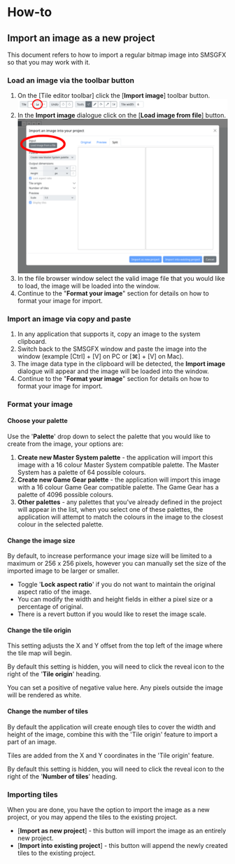 # How-to
## Import an image as a new project

This document refers to how to import a regular bitmap image into SMSGFX so that you may work with it.

### Load an image via the toolbar button
1. On the [Tile editor toolbar] click the [**Import image**] toolbar button.
![Where to find the import image toolbar button.](../assets/images/tile-editor-main-toolbar-import-highlight.png)
1. In the **Import image** dialogue click on the [**Load image from file**] button.
![Where to find the import image toolbar button.](../assets/images/import-image-dialogue-load-image-highlight.png)
1. In the file browser window select the valid image file that you would like to load, the image will be loaded into the window.
1. Continue to the "**Format your image**" section for details on how to format your image for import.

### Import an image via copy and paste 
1. In any application that supports it, copy an image to the system clipboard.
1. Switch back to the SMSGFX window and paste the image into the window (example [Ctrl] + [V] on PC or [⌘] + [V] on Mac).
1. The image data type in the clipboard will be detected, the **Import image** dialogue will appear and the image will be loaded into the window. 
1. Continue to the "**Format your image**" section for details on how to format your image for import.

### Format your image

#### Choose your palette
Use the '**Palette**' drop down to select the palette that you would like to create from the image, your options are:
1. **Create new Master System palette** - the application will import this image with a 16 colour Master System compatible palette. The Master System has a palette of 64 possible colours.
1. **Create new Game Gear palette** - the application will import this image with a 16 colour Game Gear compatible palette. The Game Gear has a palette of 4096 possible colours.
1. **Other palettes** - any palettes that you've already defined in the project will appear in the list, when you select one of these palettes, the application will attempt to match the colours in the image to the closest colour in the selected palette.

#### Change the image size
By default, to increase performance your image size will be limited to a maximum or 256 x 256 pixels, however you can manually set the size of the imported image to be larger or smaller. 

* Toggle '**Lock aspect ratio**' if you do not want to maintain the original aspect ratio of the image. 
* You can modify the width and height fields in either a pixel size or a percentage of original. 
* There is a revert button if you would like to reset the image scale.

#### Change the tile origin
This setting adjusts the X and Y offset from the top left of the image where the tile map will begin.

By default this setting is hidden, you will need to click the reveal icon to the right of the '**Tile origin**' heading.

You can set a positive of negative value here. 
Any pixels outside the image will be rendered as white.

#### Change the number of tiles
By default the application will create enough tiles to cover the width and height of the image, combine this with the 'Tile origin' feature to import a part of an image. 

Tiles are added from the X and Y coordinates in the 'Tile origin' feature. 

By default this setting is hidden, you will need to click the reveal icon to the right of the '**Number of tiles**' heading.

### Importing tiles
When you are done, you have the option to import the image as a new project, or you may append the tiles to the existing project. 

* [**Import as new project**] - this button will import the image as an entirely new project. 
* [**Import into existing project**] - this button will append the newly created tiles to the existing project.